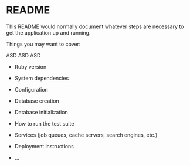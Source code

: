 # README

This README would normally document whatever steps are necessary to get the
application up and running.

Things you may want to cover:

ASD ASD ASD

* Ruby version

* System dependencies

* Configuration

* Database creation

* Database initialization

* How to run the test suite

* Services (job queues, cache servers, search engines, etc.)

* Deployment instructions

* ...
